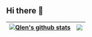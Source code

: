 ## Hi there 👋

<!--
**qlenlen/qlenlen** is a ✨ _special_ ✨ repository because its `README.md` (this file) appears on your GitHub profile.

Here are some ideas to get you started:

- 🔭 I’m currently working on ...
- 🌱 I’m currently learning ...
- 👯 I’m looking to collaborate on ...
- 🤔 I’m looking for help with ...
- 💬 Ask me about ...
- 📫 How to reach me: ...
- 😄 Pronouns: ...
- ⚡ Fun fact: ...
-->


| <a href="https://github.com/qlenlen/github-readme-stats"><img align="center" src="https://github-readme-stats.vercel.app/api?username=qlenlen&show_icons=true&theme=buefy&show=reviews,discussions_answered,prs_merged,prs_merged_percentage" alt="Qlen's github stats" /></a> | <a href="https://github.com/qlenlen/github-readme-stats"><img align="center" src="https://github-readme-stats.vercel.app/api/top-langs/?username=qlenlen&layout=compact&theme=buefy&hide_border=true" /></a> |
| ------------- | ------------- |

<br />

